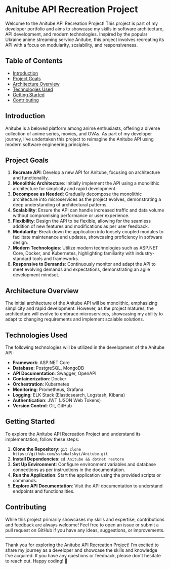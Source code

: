 # Anitube API Recreation Project

Welcome to the Anitube API Recreation Project! This project is part of my developer portfolio and aims to showcase my skills in software architecture, API development, and modern technologies. Inspired by the popular Ukraine anime streaming service Anitube, this project involves recreating its API with a focus on modularity, scalability, and responsiveness.

## Table of Contents

- [Introduction](#introduction)
- [Project Goals](#project-goals)
- [Architecture Overview](#architecture-overview)
- [Technologies Used](#technologies-used)
- [Getting Started](#getting-started)
- [Contributing](#contributing)

## Introduction

Anitube is a beloved platform among anime enthusiasts, offering a diverse collection of anime series, movies, and OVAs. As part of my developer journey, I've undertaken this project to reimagine the Anitube API using modern software engineering principles.

## Project Goals

1. **Recreate API**: Develop a new API for Anitube, focusing on architecture and functionality.
2. **Monolithic Architecture**: Initially implement the API using a monolithic architecture for simplicity and rapid development.
3. **Decompose as Needed**: Gradually decompose the monolithic architecture into microservices as the project evolves, demonstrating a deep understanding of architectural patterns.
4. **Scalability**: Ensure the API can handle increased traffic and data volume without compromising performance or user experience.
5. **Flexibility**: Design the API to be flexible, allowing for the seamless addition of new features and modifications as per user feedback.
6. **Modularity**: Break down the application into loosely coupled modules to facilitate maintenance and updates, showcasing proficiency in software design.
7. **Modern Technologies**: Utilize modern technologies such as ASP.NET Core, Docker, and Kubernetes, highlighting familiarity with industry-standard tools and frameworks.
8. **Responsive to Demands**: Continuously monitor and adapt the API to meet evolving demands and expectations, demonstrating an agile development mindset.

## Architecture Overview

The initial architecture of the Anitube API will be monolithic, emphasizing simplicity and rapid development. However, as the project matures, the architecture will evolve to embrace microservices, showcasing my ability to adapt to changing requirements and implement scalable solutions.

## Technologies Used

The following technologies will be utilized in the development of the Anitube API:

- **Framework**: ASP.NET Core
- **Database**: PostgreSQL, MongoDB
- **API Documentation**: Swagger, OpenAPI
- **Containerization**: Docker
- **Orchestration**: Kubernetes
- **Monitoring**: Prometheus, Grafana
- **Logging**: ELK Stack (Elasticsearch, Logstash, Kibana)
- **Authentication**: JWT (JSON Web Tokens)
- **Version Control**: Git, GitHub

## Getting Started

To explore the Anitube API Recreation Project and understand its implementation, follow these steps:

1. **Clone the Repository**: `git clone https://github.com/sskobalskyi/Anitube.git`
2. **Install Dependencies**: `cd Anitube && dotnet restore`
3. **Set Up Environment**: Configure environment variables and database connections as per instructions in the documentation.
4. **Run the Application**: Start the application using the provided scripts or commands.
5. **Explore API Documentation**: Visit the API documentation to understand endpoints and functionalities.

## Contributing

While this project primarily showcases my skills and expertise, contributions and feedback are always welcome! Feel free to open an issue or submit a pull request on GitHub if you have any ideas, suggestions, or improvements.

---

Thank you for exploring the Anitube API Recreation Project! I'm excited to share my journey as a developer and showcase the skills and knowledge I've acquired. If you have any questions or feedback, please don't hesitate to reach out. Happy coding! 🚀
